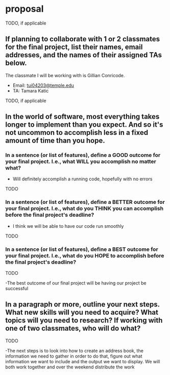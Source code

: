 # proposal

TODO, if applicable

## If planning to collaborate with 1 or 2 classmates for the final project, list their names, email addresses, and the names of their assigned TAs below.

The classmate I will be working with is Gillian Conricode. 
- Email: tui04203@temple.edu 
- TA: Tamara Katic

TODO, if applicable

## In the world of software, most everything takes longer to implement than you expect. And so it's not uncommon to accomplish less in a fixed amount of time than you hope.

### In a sentence (or list of features), define a GOOD outcome for your final project. I.e., what WILL you accomplish no matter what?

- Will definitely accomplish a running code, hopefully with no errors

TODO

### In a sentence (or list of features), define a BETTER outcome for your final project. I.e., what do you THINK you can accomplish before the final project's deadline?

- I think we will be able to have our code run smoothly

TODO

### In a sentence (or list of features), define a BEST outcome for your final project. I.e., what do you HOPE to accomplish before the final project's deadline?

TODO

-The best outcome of our final project will be having our project be successful

## In a paragraph or more, outline your next steps. What new skills will you need to acquire? What topics will you need to research? If working with one of two classmates, who will do what?

TODO

-The next steps is to look into how to create an address book, the information we need to gather in order to do that, figure out what information we want to include and the output we want to display. We 
will both work together and over the weekend distribute the work
